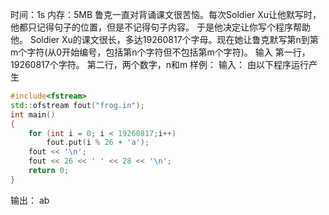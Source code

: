 时间：1s
内存：5MB
鲁克一直对背诵课文很苦恼。每次Soldier Xu让他默写时，他都只记得句子的位置，但是不记得句子内容。
于是他决定让你写个程序帮助他。
Soldier Xu的课文很长，多达19260817个字母。现在她让鲁克默写第n到第m个字符(从0开始编号，包括第n个字符但不包括第m个字符)。
输入
第一行，19260817个字符。
第二行，两个数字，n和m
样例：
输入：
由以下程序运行产生
```cpp
#include<fstream>
std::ofstream fout("frog.in");
int main()
{
	for (int i = 0; i < 19260817;i++)
		fout.put(i % 26 + 'a');
	fout << '\n';
	fout << 26 << ' ' << 28 << '\n';
	return 0;
}
```
输出：
ab